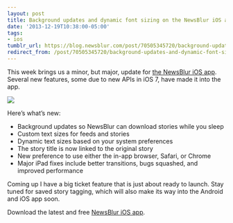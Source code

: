```yaml
---
layout: post
title: Background updates and dynamic font sizing on the NewsBlur iOS app
date: '2013-12-19T10:38:00-05:00'
tags:
- ios
tumblr_url: https://blog.newsblur.com/post/70505345720/background-updates-and-dynamic-font-sizing-on-the
redirect_from: /post/70505345720/background-updates-and-dynamic-font-sizing-on-the/
---
```

This week brings us a minor, but major, update for [the NewsBlur iOS app](http://www.newsblur.com/ios). Several new features, some due to new APIs in iOS 7, have made it into the app.

![](http://static.newsblur.com.s3.amazonaws.com/blog/ios3.6.png)

Here’s what’s new:

- Background updates so NewsBlur can download stories while you sleep
- Custom text sizes for feeds and stories
- Dynamic text sizes based on your system preferences
- The story title is now linked to the original story
- New preference to use either the in-app browser, Safari, or Chrome
- Major iPad fixes include better transitions, bugs squashed, and improved performance

Coming up I have a big ticket feature that is just about ready to launch. Stay tuned for saved story tagging, which will also make its way into the Android and iOS app soon.

Download the latest and free [NewsBlur iOS app](http://www.newsblur.com/ios).

